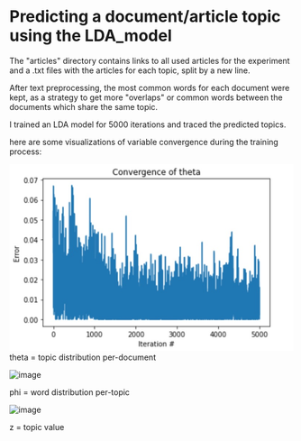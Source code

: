 # Predicting a document/article topic using the LDA_model

The "articles" directory contains links to all used articles for the experiment and a .txt files with the articles for each topic, split by a new line.

After text preprocessing, the most common words for each document were kept, as a strategy to get more "overlaps" or common words between the documents which share the same topic. 

I trained an LDA model for 5000 iterations and traced the predicted topics.

here are some visualizations of variable convergence during the training process:

![image](/images/theta.jpg)
theta = topic distribution per-document

![image](https://user-images.githubusercontent.com/48885998/173806569-34b31fa0-e8d5-43d7-8b72-9ca3faa61f2c.png)

phi = word distribution per-topic

![image](https://user-images.githubusercontent.com/48885998/173806666-5f095d3e-48c7-4cc1-8644-d5be5d29c655.png)

z = topic value
